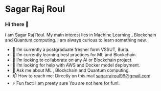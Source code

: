 # Sagar Raj Roul

### Hi there 👋

I am Sagar Raj Roul. My main interest lies in Machine Learning , Blockchain and Quantum computing. I am always curious to learn something new.

- 🔭 I’m currently a postgraduate fresher form VSSUT, Burla.
- 🌱 I’m currently learning best practices for ML and Blockchain.
- 👯 I’m looking to collaborate on any AI or Blockchain project.
- 🤔 I’m looking for help with AWS and Docker model deployment.
- 💬 Ask me about ML , Blockchain and Quantum computing.
- 📫 How to reach me:  Directly on this mail sagarrajroul99@gmail.com
- ⚡ Fun fact: I am preety sure You are not here for fun!.

